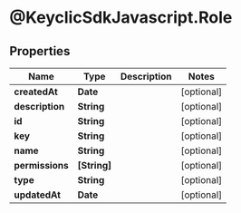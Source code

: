 # @KeyclicSdkJavascript.Role

## Properties
Name | Type | Description | Notes
------------ | ------------- | ------------- | -------------
**createdAt** | **Date** |  | [optional] 
**description** | **String** |  | [optional] 
**id** | **String** |  | [optional] 
**key** | **String** |  | [optional] 
**name** | **String** |  | [optional] 
**permissions** | **[String]** |  | [optional] 
**type** | **String** |  | [optional] 
**updatedAt** | **Date** |  | [optional] 


